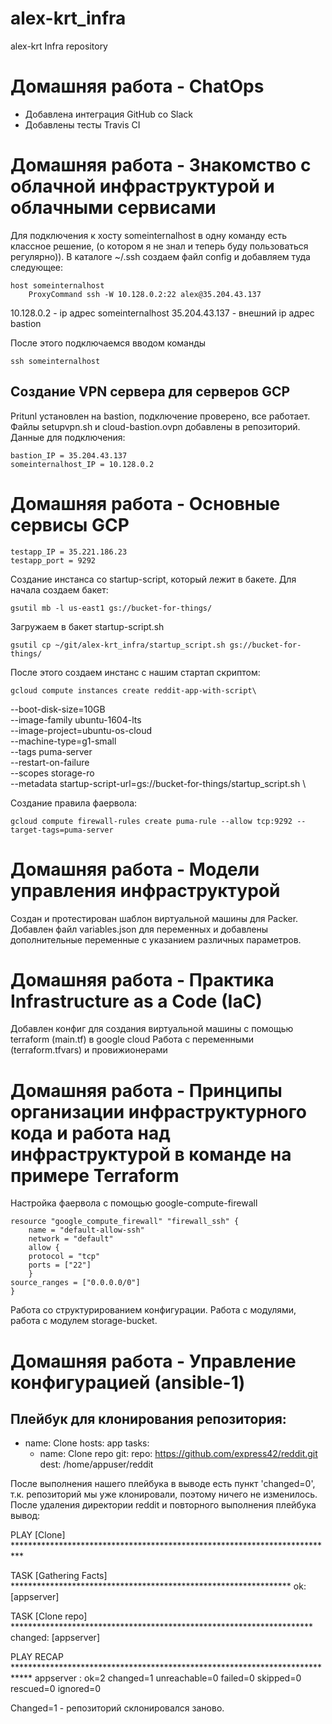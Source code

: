 # alex-krt_infra
alex-krt Infra repository

# Домашняя работа -  ChatOps
- Добавлена интеграция GitHub со Slack
- Добавлены тесты Travis CI

# Домашняя работа - Знакомство с облачной инфраструктурой и облачными сервисами

Для подключения к хосту someinternalhost в одну команду есть классное решение, (о котором я не знал и теперь буду пользоваться регулярно)).
В каталоге ~/.ssh создаем файл config и добавляем туда следующее:
	
	host someinternalhost
		ProxyCommand ssh -W 10.128.0.2:22 alex@35.204.43.137

10.128.0.2 - ip адрес someinternalhost
35.204.43.137 - внешний ip адрес bastion

После этого подключаемся вводом команды 
	
	ssh someinternalhost

## Создание VPN сервера для серверов GCP

Pritunl установлен на bastion, подключение проверено, все работает.
Файлы setupvpn.sh и cloud-bastion.ovpn добавлены в репозиторий.
Данные для подключения:

	bastion_IP = 35.204.43.137
	someinternalhost_IP = 10.128.0.2

# Домашняя работа - Основные сервисы GCP

	testapp_IP = 35.221.186.23
	testapp_port = 9292

Создание инстанса со startup-script, который лежит в бакете.
Для начала создаем бакет:

	gsutil mb -l us-east1 gs://bucket-for-things/

Загружаем в бакет startup-script.sh

	gsutil cp ~/git/alex-krt_infra/startup_script.sh gs://bucket-for-things/

После этого создаем инстанс с нашим стартап скриптом:

	gcloud compute instances create reddit-app-with-script\
  --boot-disk-size=10GB \
  --image-family ubuntu-1604-lts \
  --image-project=ubuntu-os-cloud \
  --machine-type=g1-small \
  --tags puma-server \
  --restart-on-failure \
  --scopes storage-ro \
  --metadata startup-script-url=gs://bucket-for-things/startup_script.sh \

Создание правила фаервола:

	gcloud compute firewall-rules create puma-rule --allow tcp:9292 --target-tags=puma-server

# Домашняя работа - Модели управления инфраструктурой

Создан и протестирован шаблон виртуальной машины для Packer. 
Добавлен файл variables.json для переменных и добавлены дополнительные переменные с указанием различных параметров.

# Домашняя работа - Практика Infrastructure as a Code (IaC)

Добавлен конфиг для создания виртуальной машины с помощью terraform (main.tf) в google cloud
Работа с переменными (terraform.tfvars) и провижионерами

# Домашняя работа - Принципы организации инфраструктурного кода и работа над инфраструктурой в команде на примере Terraform

Настройка фаервола с помощью google-compute-firewall

	resource "google_compute_firewall" "firewall_ssh" {
  		name = "default-allow-ssh"
  		network = "default"
  		allow {
    	protocol = "tcp"
    	ports = ["22"]
  		}
  	source_ranges = ["0.0.0.0/0"]
	}

Работа со структурированием конфигурации.
Работа с модулями, работа с модулем storage-bucket.

# Домашняя работа - Управление конфигурацией (ansible-1)

Плейбук для клонирования репозитория:
---
- name: Clone
  hosts: app
  tasks:
    - name: Clone repo
      git:
        repo: https://github.com/express42/reddit.git
        dest: /home/appuser/reddit

После выполнения нашего плейбука в выводе есть пункт 'changed=0', т.к. репозиторий мы уже клонировали, поэтому ничего не изменилось.
После удаления директории reddit и повторного выполнения плейбука вывод:

PLAY [Clone] **************************************************************************

TASK [Gathering Facts] ****************************************************************
ok: [appserver]

TASK [Clone repo] *********************************************************************
changed: [appserver]

PLAY RECAP ****************************************************************************
appserver                  : ok=2    changed=1    unreachable=0    failed=0    skipped=0    rescued=0    ignored=0

Changed=1 - репозиторий склонировался заново.

